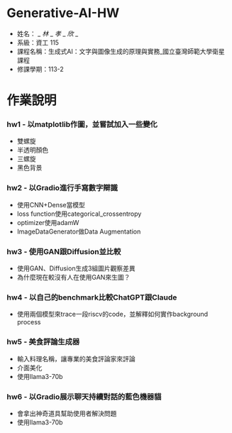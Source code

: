 # Generative-AI-HW

* 姓名： _ _林_ _ _孝_ _ _欣_ _
* 系級：資工 115
* 課程名稱：生成式AI：文字與圖像生成的原理與實務_國立臺灣師範大學衛星課程
* 修課學期：113-2


# 作業說明
### hw1 - 以matplotlib作圖，並嘗試加入一些變化
* 雙螺旋
* 半透明顏色
* 三螺旋
* 黑色背景

### hw2 - 以Gradio進行手寫數字辯識
* 使用CNN+Dense當模型
* loss function使用categorical_crossentropy
* optimizer使用adamW
* ImageDataGenerator做Data Augmentation

### hw3 - 使用GAN跟Diffusion並比較
* 使用GAN、Diffusion生成3組圖片觀察差異
* 為什麼現在較沒有人在使用GAN來生圖？

### hw4 - 以自己的benchmark比較ChatGPT跟Claude
* 使用兩個模型來trace一段riscv的code，並解釋如何實作background process

### hw5 - 美食評論生成器
* 輸入料理名稱，讓專業的美食評論家來評論
* 介面美化
* 使用llama3-70b
  
### hw6 - 以Gradio展示聊天持續對話的藍色機器貓
* 會拿出神奇道具幫助使用者解決問題
* 使用llama3-70b
  
